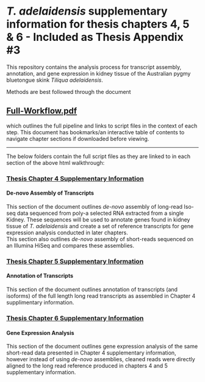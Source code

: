# _T. adelaidensis_ supplementary information for thesis chapters 4, 5 & 6 - Included as Thesis Appendix #3

This repository contains the analysis process for transcript assembly, annotation, and gene expression in kidney tissue of the Australian pygmy bluetongue skink _Tiliqua adelaidensis_.  

Methods are best followed through the document  
## [Full-Workflow.pdf](https://github.com/Carmel-src/T.adelaidensis_SuppInfo/blob/main/Full-Workflow-readthedown_FOR-PDF.pdf)
which outlines the full pipeline and links to script files in the context of each step. This document has bookmarks/an interactive table of contents to navigate chapter sections if downloaded before viewing.

***

The below folders contain the full script files as they are linked to in each section of the above html walkthrough:

### [Thesis Chapter 4 Supplementary Information](https://github.com/Carmel-src/T.adelaidensis_SuppInfo/tree/main/Chapter%204%20-%20Assembly)
#### De-novo Assembly of Transcripts

This section of the document outlines _de-novo_ assembly of long-read Iso-seq data sequenced from poly-a selected RNA extracted from a single Kidney. These sequences will be used to annotate genes found in kidney tissue of _T. adelaidensis_ and create a set of reference transcripts for gene expression analysis conducted in later chapters.  
This section also outlines _de-novo_ assembly of short-reads sequenced on an Illumina HiSeq and compares these assemblies.  

### [Thesis Chapter 5 Supplementary Information](https://github.com/Carmel-src/T.adelaidensis_SuppInfo/tree/main/Chapter%205%20-%20Annotation)
#### Annotation of Transcripts

This section of the document outlines annotation of transcripts (and isoforms) of the full length long read transcripts as assembled in Chapter 4 supplimentary information.  

### [Thesis Chapter 6 Supplementary Information](https://github.com/Carmel-src/T.adelaidensis_SuppInfo/tree/main/Chapter%206%20-%20Gene%20Expression)
#### Gene Expression Analysis

This section of the document outlines gene expression analysis of the same short-read data presented in Chapter 4 supplementary information, however instead of using _de-novo_ assemblies, cleaned reads were directly aligned to the long read reference produced in chapters 4 and 5 supplementary information.  
